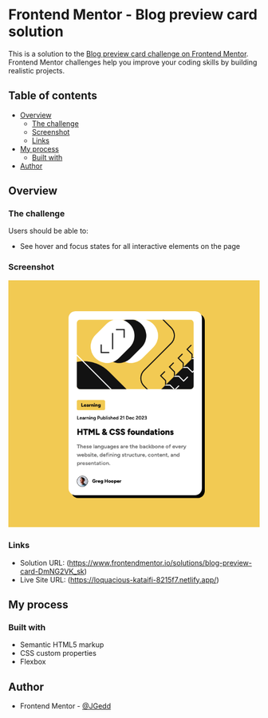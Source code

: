 # Frontend Mentor - Blog preview card solution

This is a solution to the [Blog preview card challenge on Frontend Mentor](https://www.frontendmentor.io/challenges/blog-preview-card-ckPaj01IcS). Frontend Mentor challenges help you improve your coding skills by building realistic projects.

## Table of contents

- [Overview](#overview)
  - [The challenge](#the-challenge)
  - [Screenshot](#screenshot)
  - [Links](#links)
- [My process](#my-process)
  - [Built with](#built-with)
- [Author](#author)

## Overview

### The challenge

Users should be able to:

- See hover and focus states for all interactive elements on the page

### Screenshot

![Desktop Screenshot](./screenshot/desktop-screenshot.png)

### Links

- Solution URL: (https://www.frontendmentor.io/solutions/blog-preview-card-DmNG2VK_sk)
- Live Site URL: (https://loquacious-kataifi-8215f7.netlify.app/)

## My process

### Built with

- Semantic HTML5 markup
- CSS custom properties
- Flexbox

## Author

- Frontend Mentor - [@JGedd](https://www.frontendmentor.io/profile/JGedd)

